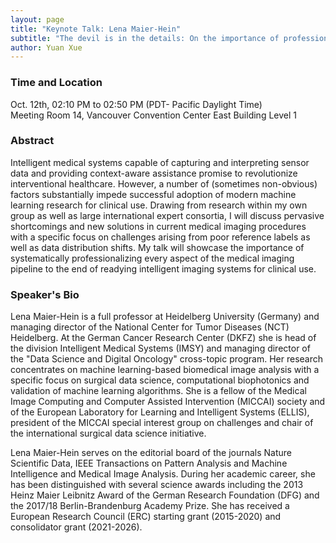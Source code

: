 ```yaml
---
layout: page
title: "Keynote Talk: Lena Maier-Hein"
subtitle: "The devil is in the details: On the importance of professionalizing the whole image analysis pipeline"
author: Yuan Xue
---
```


### Time and Location

Oct. 12th, 02:10 PM to 02:50 PM (PDT- Pacific Daylight Time)\
Meeting Room 14, Vancouver Convention Center East Building Level 1

### Abstract

Intelligent medical systems capable of capturing and interpreting sensor data and providing context-aware assistance promise to revolutionize interventional healthcare. However, a number of (sometimes non-obvious) factors substantially impede successful adoption of modern machine learning research for clinical use. Drawing from research within my own group as well as large international expert consortia, I will discuss pervasive shortcomings and new solutions in current medical imaging procedures with a specific focus on challenges arising from poor reference labels as well as data distribution shifts. My talk will showcase the importance of systematically professionalizing every aspect of the medical imaging pipeline to the end of readying intelligent imaging systems for clinical use.

### Speaker's Bio

Lena Maier-Hein is a full professor at Heidelberg University (Germany) and managing director of the National Center for Tumor Diseases (NCT) Heidelberg. At the German Cancer Research Center (DKFZ) she is head of the division Intelligent Medical Systems (IMSY) and managing director of the "Data Science and Digital Oncology" cross-topic program. Her research concentrates on machine learning-based biomedical image analysis with a specific focus on surgical data science, computational biophotonics and validation of machine learning algorithms. She is a fellow of the Medical Image Computing and Computer Assisted Intervention (MICCAI) society and of the European Laboratory for Learning and Intelligent Systems (ELLIS), president of the MICCAI special interest group on challenges and chair of the international surgical data science initiative.

Lena Maier-Hein serves on the editorial board of the journals Nature Scientific Data, IEEE Transactions on Pattern Analysis and Machine Intelligence and Medical Image Analysis. During her academic career, she has been distinguished with several science awards including the 2013 Heinz Maier Leibnitz Award of the German Research Foundation (DFG) and the 2017/18 Berlin-Brandenburg Academy Prize. She has received a European Research Council (ERC) starting grant (2015-2020) and consolidator grant (2021-2026).
